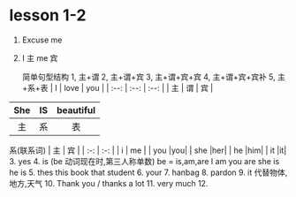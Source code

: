 # lesson 1-2

1. Excuse me

2. I 主  me 宾

   简单句型结构
   1, 主+谓
   2, 主+谓+宾
   3, 主+谓+宾+宾
   4, 主+谓+宾+宾补
   5, 主+系+表
|  I   | love | you  |
| :--: | :--: | :--: |
|  主  |  谓  |  宾  |

| She  |  IS  | beautiful |
| :--: | :--: | :-------: |
|  主  |  系  |    表     |
系(联系词)
| 主  | 宾 |
| :-: | :-: |
| i | me  |
| you |you|
| she |her|
| he |him|
| it |it|
3. yes
4. is (be 动词现在时,第三人称单数)
   be = is,am,are
   I am 
   you are
   she is
   he is 
5. thes
   this book
   that student
6. your
7. hanbag
8. pardon
9. it 代替物体,地方,天气
10. Thank you / thanks a lot
11. very much 
12. 
